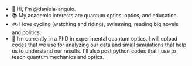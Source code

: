 - 👋 Hi, I’m @daniela-angulo.
- :books: My academic interests are quantum optics, optics, and education. 
- :bike: I love cycling (watching and riding), swimming, reading big novels and politics.
- 🌱 I’m currently in a PhD in experimental quantum optics. I will upload codes that we use for analyzing our data and small simulations that help us to understand our results. I'll also post python codes that I use to teach quantum mechanics and optics.
